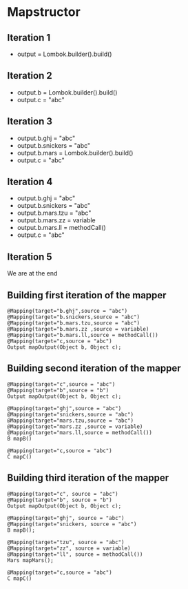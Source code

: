 # Mapstructor

## Iteration 1

* output = Lombok.builder().build()

## Iteration 2

* output.b = Lombok.builder().build()
* output.c = "abc"

## Iteration 3

* output.b.ghj = "abc"
* output.b.snickers = "abc"
* output.b.mars = Lombok.builder().build()
* output.c = "abc"

## Iteration 4

* output.b.ghj = "abc"
* output.b.snickers = "abc"
* output.b.mars.tzu = "abc"
* output.b.mars.zz = variable
* output.b.mars.ll = methodCall()
* output.c = "abc"

## Iteration 5

We are at the end

## Building first iteration of the mapper

    @Mapping(target="b.ghj",source = "abc")
    @Mapping(target="b.snickers,source = "abc")
    @Mapping(target="b.mars.tzu,source = "abc")
    @Mapping(target="b.mars.zz ,source = variable)
    @Mapping(target="b.mars.ll,source = methodCall())
    @Mapping(target="c,source = "abc")
    Output mapOutput(Object b, Object c);

## Building second iteration of the mapper


    @Mapping(target="c",source = "abc")
    @Mapping(target="b",source = "b")
    Output mapOutput(Object b, Object c);

    @Mapping(target="ghj",source = "abc")
    @Mapping(target="snickers,source = "abc")
    @Mapping(target="mars.tzu,source = "abc")
    @Mapping(target="mars.zz ,source = variable)
    @Mapping(target="mars.ll,source = methodCall())
    B mapB()

    @Mapping(target="c,source = "abc")
    C mapC()

## Building third iteration of the mapper

    @Mapping(target="c", source = "abc")
    @Mapping(target="b", source = "b")
    Output mapOutput(Object b, Object c);

    @Mapping(target="ghj", source = "abc")
    @Mapping(target="snickers, source = "abc")
    B mapB();

    @Mapping(target="tzu", source = "abc")
    @Mapping(target="zz", source = variable)
    @Mapping(target="ll", source = methodCall())
    Mars mapMars();

    @Mapping(target="c,source = "abc")
    C mapC()